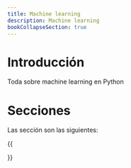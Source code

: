 ```yaml
---
title: Machine learning
description: Machine learning
bookCollapseSection: true
---
```


# Introducción

Toda sobre machine learning en Python

# Secciones

Las sección son las siguientes:

{{<section>}}